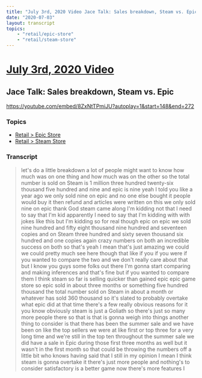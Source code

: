 ```yaml
---
title: "July 3rd, 2020 Video Jace Talk: Sales breakdown, Steam vs. Epic"
date: "2020-07-03"
layout: transcript
topics:
    - "retail/epic-store"
    - "retail/steam-store"
---
```

# [July 3rd, 2020 Video](../2020-07-03.md)
## Jace Talk: Sales breakdown, Steam vs. Epic
https://youtube.com/embed/8ZxNtTPmiJU?autoplay=1&start=148&end=272

### Topics
* [Retail > Epic Store](../topics/retail/epic-store.md)
* [Retail > Steam Store](../topics/retail/steam-store.md)

### Transcript

> let's do a little breakdown a lot of people might want to know how much was on one thing and how much was on the other so the total number is sold on Steam is 1 million three hundred twenty-six thousand five hundred and nine and epic is nine yeah I told you like a year ago we only sold nine on epic and no one else bought it people would buy it then refund and articles were written on this we only sold nine on epic thank God steam came along I'm kidding not that I need to say that I'm kid apparently I need to say that I'm kidding with with jokes like this but I'm kidding so for real though epic on epic we sold nine hundred and fifty eight thousand nine hundred and seventeen copies and on Steam three hundred and sixty seven thousand six hundred and one copies again crazy numbers on both an incredible success on both so that's yeah I mean that's just amazing we could we could pretty much see here though that like if you if you were if you wanted to compare the two and we don't really care about that but I know you guys some folks out there I'm gonna start comparing and making inferences and that's fine but if you wanted to compare them I think steam so far is selling quicker than gained epic epic game store so epic sold in about three months or something five hundred thousand the total number sold on Steam in about a month or whatever has sold 360 thousand so it's slated to probably overtake what epic did at that time there's a few really obvious reasons for it you know obviously steam is just a Goliath so there's just so many more people there so that is that is gonna weigh into things another thing to consider is that there has been the summer sale and we have been on like the top sellers we were at like first or top three for a very long time and we're still in the top ten throughout the summer sale we did have a sale in Epic during those first three months as well but it wasn't in the first month so that could be throwing the numbers off a little bit who knows having said that I still in my opinion I mean I think steam is gonna overtake it there's just more people and nothing's to consider satisfactory is a better game now there's more features I

